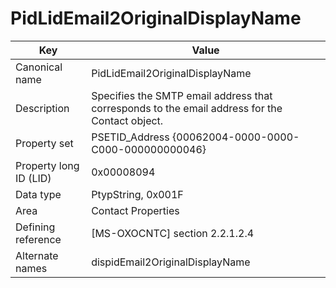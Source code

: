 # PidLidEmail2OriginalDisplayName

| Key | Value |
|---|---|
| Canonical name | PidLidEmail2OriginalDisplayName |
| Description | Specifies the SMTP email address that corresponds to the email address for the Contact object. |
| Property set | PSETID_Address {00062004-0000-0000-C000-000000000046} |
| Property long ID (LID) | 0x00008094 |
| Data type | PtypString, 0x001F |
| Area | Contact Properties |
| Defining reference | [MS-OXOCNTC] section 2.2.1.2.4 |
| Alternate names | dispidEmail2OriginalDisplayName |
